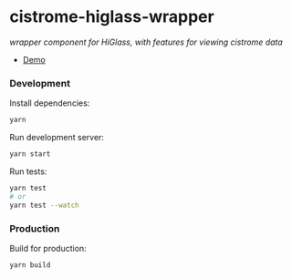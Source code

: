 # cistrome-higlass-wrapper

_wrapper component for HiGlass, with features for viewing cistrome data_

- [Demo](https://hms-dbmi.github.io/cistrome-higlass-wrapper/)

### Development

Install dependencies:

```sh
yarn
```

Run development server:

```sh
yarn start
```

Run tests:

```sh
yarn test
# or
yarn test --watch
```

### Production

Build for production:

```sh
yarn build
```